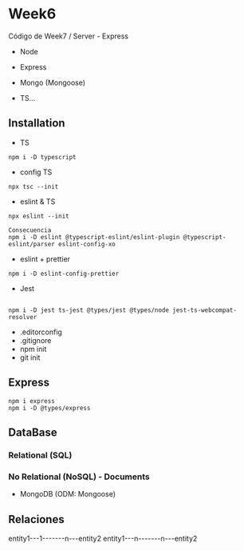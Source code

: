 # Week6

Código de Week7 / Server - Express

- Node
- Express
- Mongo (Mongoose)

- TS...

## Installation

- TS

```shell
npm i -D typescript
```

- config TS

```shell
npx tsc --init
```

- eslint & TS

```shell
npx eslint --init

Consecuencia
npm i -D eslint @typescript-eslint/eslint-plugin @typescript-eslint/parser eslint-config-xo
```

- eslint + prettier

```shell
npm i -D eslint-config-prettier
```

- Jest

```shell

npm i -D jest ts-jest @types/jest @types/node jest-ts-webcompat-resolver
```

- .editorconfig
- .gitignore
- npm init
- git init


## Express

```shell
npm i express
npm i -D @types/express
```

## DataBase

### Relational (SQL)

### No Relational (NoSQL) - Documents

- MongoDB (ODM: Mongoose)


## Relaciones

entity1---1-------n---entity2
entity1---n-------n---entity2

